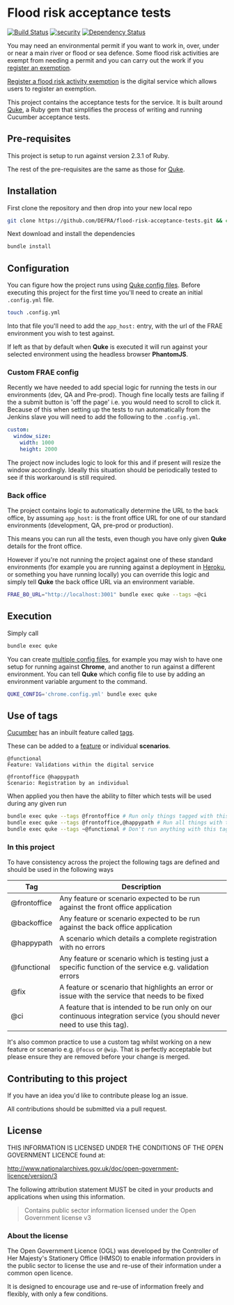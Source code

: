 # Flood risk acceptance tests

[![Build Status](https://travis-ci.org/DEFRA/flood-risk-acceptance-tests.svg?branch=master)](https://travis-ci.org/DEFRA/flood-risk-acceptance-tests)
[![security](https://hakiri.io/github/DEFRA/flood-risk-acceptance-tests/master.svg)](https://hakiri.io/github/DEFRA/flood-risk-acceptance-tests/master)
[![Dependency Status](https://dependencyci.com/github/DEFRA/flood-risk-acceptance-tests/badge)](https://dependencyci.com/github/DEFRA/flood-risk-acceptance-tests)

You may need an environmental permit if you want to work in, over, under or near a main river or flood or sea defence. Some flood risk activities are exempt from needing a permit and you can carry out the work if you [register an exemption](https://www.gov.uk/guidance/register-your-flood-risk-exemption-environmental-permits).

[Register a flood risk activity exemption](https://register-flood-risk-exemption.service.gov.uk/) is the digital service which allows users to register an exemption.

This project contains the acceptance tests for the service. It is built around [Quke](https://github.com/DEFRA/quke), a Ruby gem that simplifies the process of writing and running Cucumber acceptance tests.

## Pre-requisites

This project is setup to run against version 2.3.1 of Ruby.

The rest of the pre-requisites are the same as those for [Quke](https://github.com/DEFRA/quke#pre-requisites).

## Installation

First clone the repository and then drop into your new local repo

```bash
git clone https://github.com/DEFRA/flood-risk-acceptance-tests.git && cd flood-risk-acceptance-tests
```

Next download and install the dependencies

```bash
bundle install
```

## Configuration

You can figure how the project runs using [Quke config files](https://github.com/DEFRA/quke#configuration). Before executing this project for the first time you'll need to create an initial `.config.yml` file.

```bash
touch .config.yml
```

Into that file you'll need to add the `app_host:` entry, with the url of the FRAE environment you wish to test against.

If left as that by default when **Quke** is executed it will run against your selected environment using the headless browser **PhantomJS**.

### Custom FRAE config

Recently we have needed to add special logic for running the tests in our environments (dev, QA and Pre-prod). Though fine locally tests are failing if the a submit button is 'off the page' i.e. you would need to scroll to click it. Because of this when setting up the tests to run automatically from the Jenkins slave you will need to add the following to the `.config.yml`.

```yaml
custom:
  window_size:
    width: 1000
    height: 2000
```

The project now includes logic to look for this and if present will resize the window accordingly. Ideally this situation should be periodically tested to see if this workaround is still required.

### Back office

The project contains logic to automatically determine the URL to the back office, by assuming `app_host:` is the front office URL for one of our standard environments (development, QA, pre-prod or production).

This means you can run all the tests, even though you have only given **Quke** details for the front office.

However if you're not running the project against one of these standard environments (for example you are running against a deployment in [Heroku](https://heroku.com), or something you have running locally) you can override this logic and simply tell **Quke** the back office URL via an environment variable.

```bash
FRAE_BO_URL="http://localhost:3001" bundle exec quke --tags ~@ci
```

## Execution

Simply call

```bash
bundle exec quke
```

You can create [multiple config files](https://github.com/DEFRA/quke#multiple-configs), for example you may wish to have one setup for running against **Chrome**, and another to run against a different environment. You can tell **Quke** which config file to use by adding an environment variable argument to the command.

```bash
QUKE_CONFIG='chrome.config.yml' bundle exec quke
```

## Use of tags

[Cucumber](https://cucumber.io/) has an inbuilt feature called [tags](https://github.com/cucumber/cucumber/wiki/Tags).

These can be added to a [feature](https://github.com/cucumber/cucumber/wiki/Feature-Introduction) or individual **scenarios**.

```gherkin
@functional
Feature: Validations within the digital service
```

```gherkin
@frontoffice @happypath
Scenario: Registration by an individual
```

When applied you then have the ability to filter which tests will be used during any given run

```bash
bundle exec quke --tags @frontoffice # Run only things tagged with this
bundle exec quke --tags @frontoffice,@happypath # Run all things with these tags
bundle exec quke --tags ~@functional # Don't run anything with this tag (run everything else)
```

### In this project

To have consistency across the project the following tags are defined and should be used in the following ways

|Tag|Description|
|---|---|
|@frontoffice|Any feature or scenario expected to be run against the front office application|
|@backoffice|Any feature or scenario expected to be run against the back office application|
|@happypath|A scenario which details a complete registration with no errors|
|@functional|Any feature or scenario which is testing just a specific function of the service e.g. validation errors|
|@fix|A feature or scenario that highlights an error or issue with the service that needs to be fixed|
|@ci|A feature that is intended to be run only on our continuous integration service (you should never need to use this tag).|

It's also common practice to use a custom tag whilst working on a new feature or scenario e.g. `@focus` or `@wip`. That is perfectly acceptable but please ensure they are removed before your change is merged.

## Contributing to this project

If you have an idea you'd like to contribute please log an issue.

All contributions should be submitted via a pull request.

## License

THIS INFORMATION IS LICENSED UNDER THE CONDITIONS OF THE OPEN GOVERNMENT LICENCE found at:

http://www.nationalarchives.gov.uk/doc/open-government-licence/version/3

The following attribution statement MUST be cited in your products and applications when using this information.

> Contains public sector information licensed under the Open Government license v3

### About the license

The Open Government Licence (OGL) was developed by the Controller of Her Majesty's Stationery Office (HMSO) to enable information providers in the public sector to license the use and re-use of their information under a common open licence.

It is designed to encourage use and re-use of information freely and flexibly, with only a few conditions.
